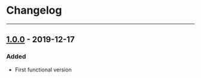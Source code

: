# Changelog

---

## [1.0.0](https://github.com/djimenezjerez/PVT/tree/1.0.0) - 2019-12-17

### Added

* First functional version